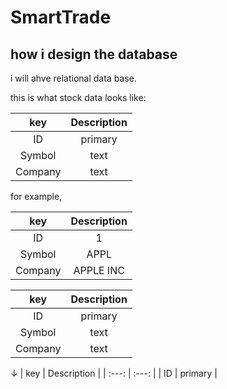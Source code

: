 # SmartTrade

## how i design the database
i will ahve relational data base.

this is what stock data looks like:

| key | Description |
| :---: | :---: |
| ID | primary |
| Symbol | text |
| Company | text |

for example,

| key | Description |
| :---: | :---: |
| ID | 1 |
| Symbol | APPL |
| Company | APPLE INC |

| key | Description |
| :---: | :---: |
| ID | primary |
| Symbol | text |
| Company | text |

   ↓
| key | Description |
| :---: | :---: |
| ID | primary |